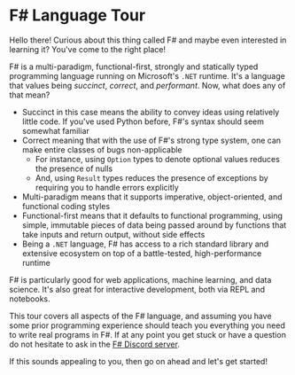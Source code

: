 # F# Language Tour

Hello there! Curious about this thing called F# and maybe even
interested in learning it? You've come to the right place!

F# is a multi-paradigm, functional-first, strongly and statically
typed programming language running on Microsoft's `.NET` runtime. It's
a language that values being *succinct*, *correct*, and
*performant*. Now, what does any of that mean?

- Succinct in this case means the ability to convey ideas using
  relatively little code. If you've used Python before, F#'s syntax
  should seem somewhat familiar
- Correct meaning that with the use of F#'s strong type system, one
  can make entire classes of bugs non-applicable
  - For instance, using `Option` types to denote optional values
    reduces the presence of nulls
  - And, using `Result` types reduces the presence of exceptions by
    requiring you to handle errors explicitly
- Multi-paradigm means that it supports imperative, object-oriented,
  and functional coding styles
- Functional-first means that it defaults to functional programming,
  using simple, immutable pieces of data being passed around by
  functions that take inputs and return output, without side effects
- Being a `.NET` language, F# has access to a rich standard library
  and extensive ecosystem on top of a battle-tested, high-performance
  runtime

F# is particularly good for web applications, machine learning, and
data science. It's also great for interactive development, both via
REPL and notebooks.

This tour covers all aspects of the F# language, and assuming you have
some prior programming experience should teach you everything you need to
write real programs in F#. If at any point you get stuck or have a question do not hesitate to ask in the
[F# Discord server](https://discord.gg/fsharp-196693847965696000).

If this sounds appealing to you, then go on ahead and let's get
started!